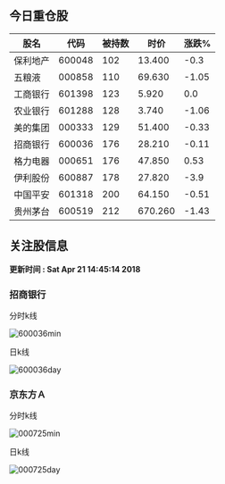 
## 今日重仓股 

|股名|代码|被持数|时价|涨跌%|
|---|---|---|---|---|
|保利地产|600048|102|13.400|-0.3|
|五粮液|000858|110|69.630|-1.05|
|工商银行|601398|123|5.920|0.0|
|农业银行|601288|128|3.740|-1.06|
|美的集团|000333|129|51.400|-0.33|
|招商银行|600036|176|28.210|-0.11|
|格力电器|000651|176|47.850|0.53|
|伊利股份|600887|178|27.820|-3.9|
|中国平安|601318|200|64.150|-0.51|
|贵州茅台|600519|212|670.260|-1.43|

## 关注股信息
**更新时间 : Sat Apr 21 14:45:14 2018**
### 招商银行 
分时k线

![600036min](http://image.sinajs.cn/newchart/min/n/sh600036.gif)

日k线

![600036day](http://image.sinajs.cn/newchart/daily/n/sh600036.gif)

### 京东方Ａ 
分时k线

![000725min](http://image.sinajs.cn/newchart/min/n/sz000725.gif)

日k线

![000725day](http://image.sinajs.cn/newchart/daily/n/sz000725.gif)
